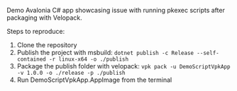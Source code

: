 Demo Avalonia C# app showcasing issue with running pkexec scripts after packaging with Velopack.

Steps to reproduce:
1. Clone the repository
2. Publish the project with msbuild: ```dotnet publish -c Release --self-contained -r linux-x64 -o ./publish```
3. Package the publish folder with velopack: ```vpk pack -u DemoScriptVpkApp -v 1.0.0 -o ./release -p ./publish```
4. Run DemoScriptVpkApp.AppImage from the terminal

